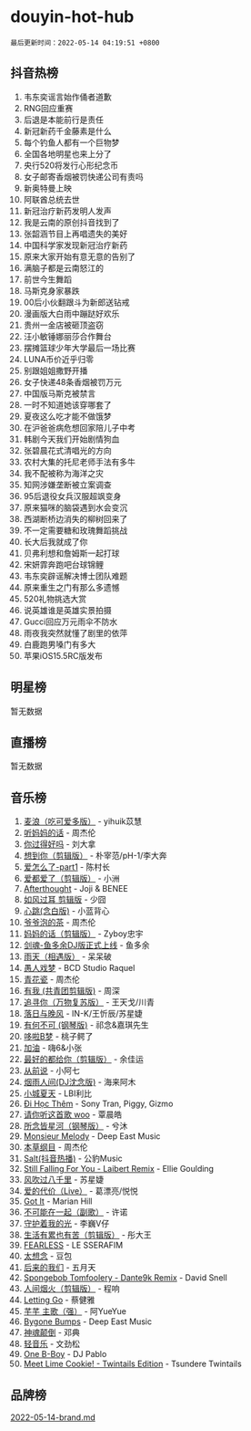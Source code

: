 # douyin-hot-hub

`最后更新时间：2022-05-14 04:19:51 +0800`

## 抖音热榜

1. 韦东奕谣言始作俑者道歉
1. RNG回应重赛
1. 后退是本能前行是责任
1. 新冠新药千金藤素是什么
1. 每个钓鱼人都有一个巨物梦
1. 全国各地明星也来上分了
1. 央行520将发行心形纪念币
1. 女子邮寄香烟被罚快递公司有责吗
1. 新奥特曼上映
1. 阿联酋总统去世
1. 新冠治疗新药发明人发声
1. 我是云南的原创抖音找到了
1. 张韶涵节目上再唱遗失的美好
1. 中国科学家发现新冠治疗新药
1. 原来大家开始有意无意的告别了
1. 满脑子都是云南怒江的
1. 前世今生舞蹈
1. 马斯克身家暴跌
1. 00后小伙翻跟斗为新郎送钻戒
1. 漫画版大白雨中蹦跶好欢乐
1. 贵州一金店被砸顶盗窃
1. 汪小敏锤娜丽莎合作舞台
1. 摆摊篮球少年大学最后一场比赛
1. LUNA币价近乎归零
1. 别跟姐姐撒野开播
1. 女子快递48条香烟被罚万元
1. 中国版马斯克被禁言
1. 一时不知道她该穿哪套了
1. 夏夜这么吃才能不做饿梦
1. 在沪爸爸病危想回家陪儿子中考
1. 韩剧今天我们开始剧情狗血
1. 张碧晨花式清唱光的方向
1. 农村大集的托尼老师手法有多牛
1. 我不配被称为海洋之灾
1. 知网涉嫌垄断被立案调查
1. 95后退役女兵汉服超飒变身
1. 原来猫咪的脑袋遇到水会变沉
1. 西湖断桥边消失的柳树回来了
1. 不一定需要糖和玫瑰舞蹈挑战
1. 长大后我就成了你
1. 贝弗利想和詹姆斯一起打球
1. 宋妍霏奔跑吧台球锦鲤
1. 韦东奕辟谣解决博士团队难题
1. 原来重生之门有那么多遗憾
1. 520礼物挑选大赏
1. 说英雄谁是英雄实景拍摄
1. Gucci回应万元雨伞不防水
1. 雨夜我突然就懂了剧里的依萍
1. 白鹿跑男嗓门有多大
1. 苹果iOS15.5RC版发布

## 明星榜

暂无数据

## 直播榜

暂无数据

## 音乐榜

1. [麦浪（吃可爱多版）](https://sf3-cdn-tos.douyinstatic.com/obj/tos-cn-ve-2774/fb2bf2aaa2854aaa8ec0fcfabbee4bd8) - yihuik苡慧
1. [听妈妈的话]() - 周杰伦
1. [你过得好吗]() - 刘大拿
1. [想到你（剪辑版）]() - 朴宰范/pH-1/李大奔
1. [爱怎么了-part1]() - 陈村长
1. [爱都爱了（剪辑版）](https://sf3-cdn-tos.douyinstatic.com/obj/tos-cn-ve-2774/ea838a8eccd2486f8d7aa26551f04225) - 小洲
1. [Afterthought](https://sf3-cdn-tos.douyinstatic.com/obj/tos-cn-ve-2774/5b832cdf45494148ba3c17fc04eec659) - Joji & BENEE
1. [如风过耳 剪辑版](https://sf3-cdn-tos.douyinstatic.com/obj/tos-cn-ve-2774/2fea2fc5edb54954a79e94c07d3900b4) - 少囧
1. [心跳(念白版)](https://sf6-cdn-tos.douyinstatic.com/obj/tos-cn-ve-2774/a57e8cac11fe46e8932f59ddd8a7c03e) - 小蓝背心
1. [爷爷泡的茶]() - 周杰伦
1. [妈妈的话（剪辑版）]() - Zyboy忠宇
1. [剑魂-鱼多余DJ版正式上线]() - 鱼多余
1. [雨天（相遇版）]() - 呆呆破
1. [愚人戏梦](https://sf6-cdn-tos.douyinstatic.com/obj/tos-cn-ve-2774/19dbd296fbf64c28867630bd926c813e) - BCD Studio Raquel
1. [青花瓷]() - 周杰伦
1. [有我 (共青团剪辑版)]() - 周深
1. [追寻你（万物复苏版）](https://sf3-cdn-tos.douyinstatic.com/obj/tos-cn-ve-2774/cfb22ccf85784f2f83bcefe9ad675822) - 王天戈/川青
1. [落日与晚风](https://sf3-cdn-tos.douyinstatic.com/obj/tos-cn-ve-2774/c0df4d955e5e4cda94db402d63b71b53) - IN-K/王忻辰/苏星婕
1. [有何不可 (钢琴版)](https://sf6-cdn-tos.douyinstatic.com/obj/tos-cn-ve-2774/7bee6314dd404650b8923035b853e5ee) - 祁念&嘉琪先生
1. [哆啦B梦](https://sf6-cdn-tos.douyinstatic.com/obj/tos-cn-ve-2774/11d91e597d504e8888820e5a70a9f69f) - 桃子鳄了
1. [加油](https://sf3-cdn-tos.douyinstatic.com/obj/tos-cn-ve-2774/96dbbe58553a4064a3634d46b641eb39) - 嗨6&小张
1. [最好的都给你（剪辑版）](https://sf6-cdn-tos.douyinstatic.com/obj/tos-cn-ve-2774/e321304ad36c4bdc88df946f53b7b6f9) - 余佳运
1. [从前说]() - 小阿七
1. [烟雨人间(DJ沈念版)]() - 海来阿木
1. [小城夏天]() - LBI利比
1. [Đi Học Thêm](https://sf3-cdn-tos.douyinstatic.com/obj/tos-cn-ve-2774/de9efc4791354e0f929a1a010efd76b6) - Sony Tran, Piggy, Gizmo
1. [请你听这首歌 woo]() - 覃晨皓
1. [所念皆星河（钢琴版）]() - 兮沐
1. [Monsieur Melody]() - Deep East Music
1. [本草纲目]() - 周杰伦
1. [Salt(抖音热播)](https://sf6-cdn-tos.douyinstatic.com/obj/tos-cn-ve-2774/e257fa68832a41b5b4fb24ffae3c01cb) - 公豹Music
1. [Still Falling For You - Laibert Remix]() - Ellie Goulding
1. [风吹过八千里](https://sf6-cdn-tos.douyinstatic.com/obj/tos-cn-ve-2774/a1a6ff5c96de4f13890fedc3fd6d4c76) - 苏星婕
1. [爱的代价（Live）]() - 葛漂亮/悦悦
1. [Got It](https://sf6-cdn-tos.douyinstatic.com/obj/tos-cn-ve-2774/52beee96a47f4baa98c0dfd808729654) - Marian Hill
1. [不可能在一起（副歌）](https://sf3-cdn-tos.douyinstatic.com/obj/tos-cn-ve-2774/c26fb12d0a9d4d84a701e448b8382532) - 许诺
1. [守护着我的光](https://sf6-cdn-tos.douyinstatic.com/obj/tos-cn-ve-2774/8dc7b12856414ddbb0c1c815273bee06) - 李巍V仔
1. [生活有累也有苦（剪辑版）]() - 彤大王
1. [FEARLESS](https://sf6-cdn-tos.douyinstatic.com/obj/tos-cn-ve-2774/e15259bccb3d424ba9496149cc8bff43) - LE SSERAFIM
1. [太想念]() - 豆包
1. [后来的我们]() - 五月天
1. [Spongebob Tomfoolery - Dante9k Remix](https://sf3-cdn-tos.douyinstatic.com/obj/tos-cn-ve-2774/54f7eb006fc84958923dd105c98b57b5) - David Snell
1. [人间烟火（剪辑版）](https://sf3-cdn-tos.douyinstatic.com/obj/tos-cn-ve-2774/4cebb1e51fcc4572bebc0cee135924a2) - 程响
1. [Letting Go]() - 蔡健雅
1. [芊芊 主歌（强）]() - 阿YueYue
1. [Bygone Bumps]() - Deep East Music
1. [神魂颠倒]() - 邓典
1. [轻音乐](https://sf3-cdn-tos.douyinstatic.com/obj/tos-cn-ve-2774/a4d35e6fa6ba47e1b10fad176623e241) - 文劲松
1. [One B-Boy]() - DJ Pablo
1. [Meet Lime Cookie! - Twintails Edition](https://sf3-cdn-tos.douyinstatic.com/obj/tos-cn-ve-2774/8edbcaeb23ef4630a353bed52fe92f02) - Tsundere Twintails

## 品牌榜

[2022-05-14-brand.md](2022-05-14-brand.md)
